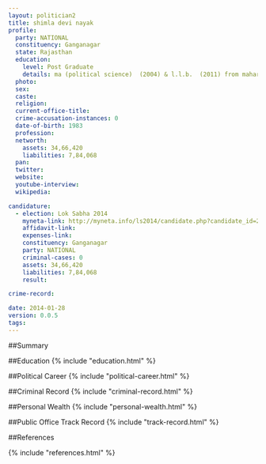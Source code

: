 ```yaml
---
layout: politician2
title: shimla devi nayak
profile: 
  party: NATIONAL
  constituency: Ganganagar
  state: Rajasthan
  education: 
    level: Post Graduate
    details: ma (political science)  (2004) & l.l.b.  (2011) from maharaja gangasingh university  bikaner
  photo: 
  sex: 
  caste: 
  religion: 
  current-office-title: 
  crime-accusation-instances: 0
  date-of-birth: 1983
  profession: 
  networth: 
    assets: 34,66,420
    liabilities: 7,84,068
  pan: 
  twitter: 
  website: 
  youtube-interview: 
  wikipedia: 

candidature: 
  - election: Lok Sabha 2014
    myneta-link: http://myneta.info/ls2014/candidate.php?candidate_id=2284
    affidavit-link: 
    expenses-link: 
    constituency: Ganganagar 
    party: NATIONAL
    criminal-cases: 0
    assets: 34,66,420
    liabilities: 7,84,068
    result:  

crime-record: 

date: 2014-01-28
version: 0.0.5
tags: 
---
```

##Summary


##Education
{% include "education.html" %}


##Political Career
{% include "political-career.html" %}


##Criminal Record
{% include "criminal-record.html" %}


##Personal Wealth
{% include "personal-wealth.html" %}


##Public Office Track Record
{% include "track-record.html" %}


##References


{% include "references.html" %}